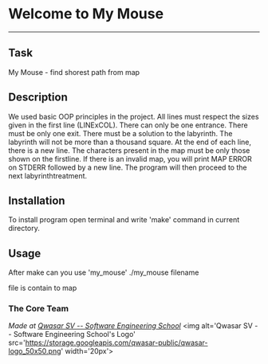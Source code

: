 # Welcome to My Mouse
***

## Task

My Mouse - find shorest path from map

## Description

We used basic OOP principles in the project.
All lines must respect the sizes given in the first line (LINExCOL).
There can only be one entrance.
There must be only one exit.
There must be a solution to the labyrinth.
The labyrinth will not be more than a thousand square.
At the end of each line, there is a new line.
The characters present in the map must be only those shown on the firstline.
If there is an invalid map, you will print MAP ERROR on STDERR followed by a new line. 
The program will then proceed to the next labyrinthtreatment.

## Installation

To install program open terminal and write 'make' command in current directory.

## Usage
After make can you use 'my_mouse'
./my_mouse filename

file is contain to map
### The Core Team


<span><i>Made at <a href='https://qwasar.io'>Qwasar SV -- Software Engineering School</a></i></span>
<span><img alt='Qwasar SV -- Software Engineering School's Logo' src='https://storage.googleapis.com/qwasar-public/qwasar-logo_50x50.png' width='20px'></span>
